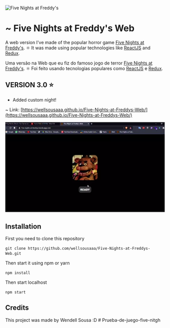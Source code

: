 ![Five Nights at Freddy's](https://vignette.wikia.nocookie.net/freddy-fazbears-pizza/images/0/0c/Show_stage_nocamera.png/revision/latest?cb=20150119023526)

# ~ Five Nights at Freddy's Web

A web version I've made of the popular horror game [Five Nights at Freddy's](fnafar.com/). 
⚛️ It was made using popular technologies like [ReactJS](https://pt-br.reactjs.org/) and [Redux](https://redux.js.org/).

Uma versão na Web que eu fiz do famoso jogo de terror [Five Nights at Freddy's](fnafar.com/). 
⚛️ Foi feito usando tecnologias populares como [ReactJS](https://pt-br.reactjs.org/) e [Redux](https://redux.js.org/).

## VERSION 3.0 ⭐
- Added custom night!

~ Link: [https://wellsousaaa.github.io/Five-Nights-at-Freddys-Web/](https://wellsousaaa.github.io/Five-Nights-at-Freddys-Web/)

![Five Nights at Freddy's](FNAF.webp)

## Installation

First you need to clone this repository

```
git clone https://github.com/wellsousaaa/Five-Nights-at-Freddys-Web.git
```

Then start it using npm or yarn

```
npm install
```

Then start localhost

```
npm start
```

## Credits

This project was made by Wendell Sousa :D
#   P r u e b a - d e - j u e g o - f i v e - n i t g h 
 
 